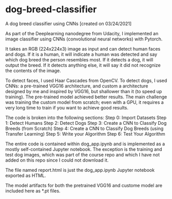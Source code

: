# dog-breed-classifier
A dog breed classifier using CNNs [created on 03/24/2021]

As part of the Deeplearning nanodegree from Udacity, I implemented an image classifier using CNNs (convolutional neural networks) with Pytorch.

It takes an RGB (224x224x3) image as input and can detect human faces and dogs. If it is a human, it will indicate a human was detected and say which dog breed the person resembles most.  If it detects a dog, it will output the breed.  If it detects anything else, it will say it did not recognize the contents of the image.

To detect faces, I used Haar Cascades from OpenCV. 
To detect dogs, I used CNNs: a pre-trained VGG16 architecture, and custom a architecture designed by me and inspired by VGG16, but shallower than it (to speed up training).  The pre-trained model achieved better results.  The main challenge was training the custom model from scratch; even with a GPU, it requires a very long time to train if you want to achieve good results.

The code is broken into the following sections:
Step 0: Import Datasets
Step 1: Detect Humans
Step 2: Detect Dogs
Step 3: Create a CNN to Classify Dog Breeds (from Scratch)
Step 4: Create a CNN to Classify Dog Breeds (using Transfer Learning)
Step 5: Write your Algorithm
Step 6: Test Your Algorithm

The entire code is contained within dog_app.ipynb and is implemented as a mostly self-contained Jupyter notebook.  The exception is the training and test dog images, which was part of the course repo and which I have not added on this repo since I could not download it.

The file named report.html is just the dog_app.ipynb Jupyter notebook exported as HTML.

The model artifacts for both the pretrained VGG16 and custome model are included here as *.pt files.
